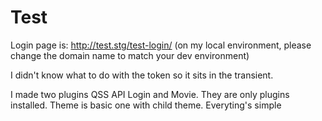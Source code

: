 # Test

Login page is: http://test.stg/test-login/ (on my local environment, please change the domain name to match your dev environment)

I didn't know what to do with the token so it sits in the transient.

I made two plugins QSS API Login and Movie. They are only plugins installed. Theme is basic one with child theme. Everyting's simple
